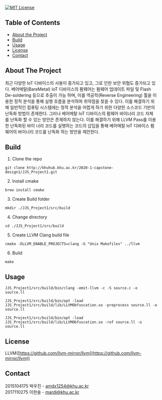 [![MIT License][license-shield]][license-url]


<!-- TABLE OF CONTENTS -->
## Table of Contents

* [About the Project](#about-the-project)
* [Build](#Build)
* [Usage](#usage)
* [License](#license)
* [Contact](#contact)


<!-- ABOUT THE PROJECT -->
## About The Project
최근 다양한 IoT 디바이스의 사용이 증가되고 있고, 그로 인한 보안 위협도 증가되고 있다. 베어메탈(BareMetal) IoT 디바이스의 펌웨어는 펌웨어 업데이트 파일 및 Flash De-soldering 등으로 추출이 가능 하며, 이를 역공학(Reverse Engineering) 툴을 이용한 정적 분석을 통해 실행 흐름을 분석하여 취약점을 찾을 수 있다. 이를 해결하기 위해 일반적인 컴퓨팅 시스템에는 정적 분석을 어렵게 하기 위한 다양한 소스코드 기반의 난독화 방법이 존재한다. 그러나 베어메탈 IoT 디바이스의 펌웨어 바이너리 코드 자체 를 난독화 할 수 있는 방안은 존재하지 않는다. 이를 해결하기 위해 LLVM Pass를 이용한 난독화된 바이 너리 코드를 실행하는 코드의 삽입을 통해 베어메탈 IoT 디바이스 펌웨어의 바이너리 코드를 난독화 하는 방안을 제안한다.

<!-- BUILD -->
## Build
 
1. Clone the repo
```
git clone http://khuhub.khu.ac.kr/2020-1-capstone-design1/JJS_Project1.git
```
2. Install cmake
```
brew install cmake
```
3. Create Build folder
```
mkdir ./JJS_Project1/src/build
```
4. Change directory
```
cd ./JJS_Project1/src/build
```
5. Create LLVM Clang build file
```
cmake -DLLVM_ENABLE_PROJECTS=clang -G "Unix Makefiles" ../llvm
```
6. Build
```
make
```


<!-- USAGE EXAMPLES -->
## Usage
```
JJS_Project1/src/build/bin/clang -emit-llvm -c -S source.c -o source.ll
```
```
JJS_Project1/src/build/bin/opt -load JJS_Project1/src/build/lib/LLVMObfuscation.so -preprocess source.ll -o source.ll
```
```
JJS_Project1/src/build/bin/opt -load JJS_Project1/src/build/lib/LLVMObfuscation.so -rof source.ll -o source.ll
```

<!-- LICENSE -->
## License
LLVM([https://github.com/llvm-mirror/llvm](https://github.com/llvm-mirror/llvm))

<!-- CONTACT -->
## Contact
2015104175 박우진 - amdx1254@khu.ac.kr <br>
2017110275 이한솔 - mardi@khu.ac.kr

[license-shield]: https://img.shields.io/github/license/othneildrew/Best-README-Template.svg?style=flat-square
[license-url]: https://github.com/othneildrew/Best-README-Template/blob/master/LICENSE.txt
